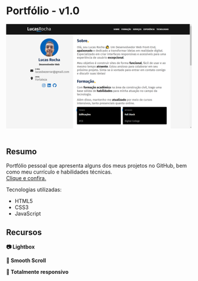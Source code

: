 # Portfólio - v1.0<br/>
<div align="center">
  <img  src="./img/projeto-portfolio.png" alt="Demo" />
</div>

<br/>

## Resumo

Portfólio pessoal que apresenta alguns dos meus projetos no GitHub, bem como meu currículo e habilidades técnicas.<br/>
<a href="https://lucasrochabz.github.io/portfolio/" target="_blank">Clique e confira.</a>

Tecnologias utilizadas:

- HTML5
- CSS3
- JavaScript

## Recursos

**📷 Lightbox**

**📜 Smooth Scroll**

**📱 Totalmente responsivo**
